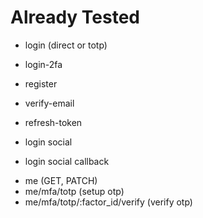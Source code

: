# Already Tested

<!-- Authn -->

- login (direct or totp)
- login-2fa

- register
- verify-email

- refresh-token

- login social
- login social callback

<!-- ME -->
- me (GET, PATCH)
- me/mfa/totp (setup otp)
- me/mfa/totp/:factor_id/verify (verify otp)